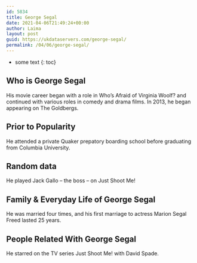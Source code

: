 ```yaml
---
id: 5834
title: George Segal
date: 2021-04-06T21:49:24+00:00
author: Laima
layout: post
guid: https://ukdataservers.com/george-segal/
permalink: /04/06/george-segal/
---
```


* some text
{: toc}


## Who is George Segal
                  
                  
                  
His movie career began with a role in Who&#8217;s Afraid of Virginia Woolf? and continued with various roles in comedy and drama films. In 2013, he began appearing on The Goldbergs.
                  
              
            
              
            
                
                
                
## Prior to Popularity
                  
                  
                  
He attended a private Quaker prepatory boarding school before graduating from Columbia University.
                  
              
            
              
            
                
                
                
## Random data
                  
                  
                  
He played Jack Gallo &#8211; the boss &#8211; on Just Shoot Me!
                  
              
            
              
            
                
                
                
## Family & Everyday Life of George Segal
                  
                  
                  
He was married four times, and his first marriage to actress Marion Segal Freed lasted 25 years.
                  
              
            
              
            
                
                
                
## People Related With George Segal
                  
                  
                  
He starred on the TV series Just Shoot Me! with David Spade.
                  
              
            
              
            
                
              
            
              
              
            
            
              
            
          
          
          